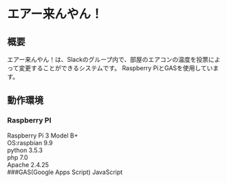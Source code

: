 # エアー来んやん！
## 概要
エアー来んやん！は、Slackのグループ内で、部屋のエアコンの温度を投票によって変更することができるシステムです。
Raspberry PiとGASを使用しています。
## 動作環境
### Raspberry PI
Raspberry Pi 3 Model B+  
OS:raspbian 9.9  
python 3.5.3  
php 7.0  
Apache 2.4.25  
###GAS(Google Apps Script)
JavaScript   
